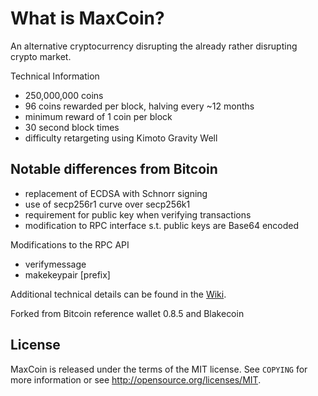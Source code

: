 What is MaxCoin?
==============

An alternative cryptocurrency disrupting the already rather disrupting crypto market.

Technical Information

+ 250,000,000 coins
+ 96 coins rewarded per block, halving every ~12 months
+ minimum reward of 1 coin per block
+ 30 second block times
+ difficulty retargeting using Kimoto Gravity Well

Notable differences from Bitcoin
-----------------------------

+ replacement of ECDSA with Schnorr signing
+ use of secp256r1 curve over secp256k1
+ requirement for public key when verifying transactions
+ modification to RPC interface s.t. public keys are Base64 encoded

Modifications to the RPC API
+ verifymessage <maxcoinaddress> <publickey> <signature> <message>
+ makekeypair [prefix]

Additional technical details can be found in the [Wiki](https://github.com/Max-Coin/maxcoin/wiki/_pages).

Forked from Bitcoin reference wallet 0.8.5 and Blakecoin

License
------

MaxCoin is released under the terms of the MIT license. See `COPYING` for more
information or see http://opensource.org/licenses/MIT.
